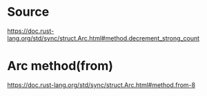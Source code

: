 # Source

https://doc.rust-lang.org/std/sync/struct.Arc.html#method.decrement_strong_count


# Arc method(from)

https://doc.rust-lang.org/std/sync/struct.Arc.html#method.from-8
